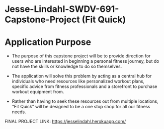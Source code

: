 # Jesse-Lindahl-SWDV-691-Capstone-Project (Fit Quick)

# Application Purpose 

- The purpose of this capstone project will be to provide direction for users who are interested in beginning a personal fitness journey, but do not have the skills or knowledge to do so themselves. 

- The application will solve this problem by acting as a central hub for individuals who need resources like personalized workout plans, specific advice from fitness professionals and a storefront to purchase workout equipment from. 

- Rather than having to seek these resources out from multiple locations, “Fit Quick” will be designed to be a one stop shop for all our fitness needs. 

FINAL PROJECT LINK: https://jesselindahl.herokuapp.com/

